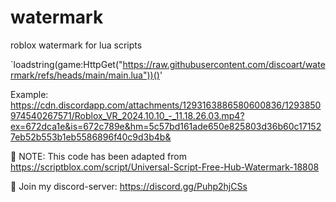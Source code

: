 # watermark
roblox watermark for lua scripts

`loadstring(game:HttpGet("https://raw.githubusercontent.com/discoart/watermark/refs/heads/main/main.lua"))()'

Example: https://cdn.discordapp.com/attachments/1293163886580600836/1293850974540267571/Roblox_VR_2024.10.10_-_11.18.26.03.mp4?ex=672dca1e&is=672c789e&hm=5c57bd161ade650e825803d36b60c171527eb52b553b1eb5586896f40c9d3b4b&

📌 NOTE: This code has been adapted from https://scriptblox.com/script/Universal-Script-Free-Hub-Watermark-18808

📌 Join my discord-server: https://discord.gg/Puhp2hjCSs
